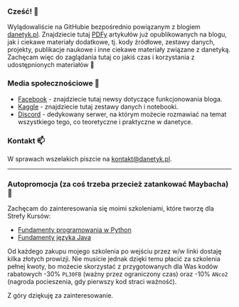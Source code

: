 ### Cześć! 👋

Wylądowaliście na GitHubie bezpośrednio powiązanym z blogiem [danetyk.pl](https://danetyk.pl/). Znajdziecie tutaj 
[PDFy](https://github.com/danetykpl/danetykpl/tree/main/artyku%C5%82y) artykułów już opublikowanych na blogu, 
jak i ciekawe materiały dodatkowe, tj. kody źródłowe, zestawy danych, projekty, publikacje naukowe i inne ciekawe 
materiały związane z danetyką. Zachęcam więc do zaglądania tutaj co jakiś czas i korzystania z udostępnionych materiałów 🤖

### Media społecznościowe 🤝

* [Facebook](https://www.facebook.com/danetykpl) - znajdziecie tutaj newsy dotyczące funkcjonowania bloga.
* [Kaggle](https://www.kaggle.com/danetykpl) - znajdziecie tutaj zestawy danych i notebooki.
* [Discord](https://discord.gg/sJbTqMsZEM) - dedykowany serwer, na którym możecie rozmawiać na temat wszystkiego tego, co teoretyczne i praktyczne w danetyce. 

### Kontakt 📫
W sprawach wszelakich piszcie na kontakt@danetyk.pl.

---

### Autopromocja (za coś trzeba przecież zatankować Maybacha) 🌱

Zachęcam do zainteresowania się moimi szkoleniami, które tworzę dla Strefy Kursów:

 * [Fundamenty programowania w Python](https://strefakursow.pl/kursy/programowanie/fundamenty_programowania_w_python.html?ref=111440)
 * [Fundamenty języka Java](https://strefakursow.pl/kursy/programowanie/fundamenty_jezyka_java.html?ref=111440)
  
Od każdego zakupu mojego szkolenia po wejściu przez w/w linki dostaję kilka złotych prowizji. Nie musicie jednak dzięki 
temu płacić za szkolenia pełnej kwoty, bo możecie skorzystać z przygotowanych dla Was kodów rabatowych -30% `PL30FB` 
(ważny przez ograniczony czas) oraz -10% `ANco2` (nagroda pocieszenia, gdy pierwszy kod straci ważność).

Z góry dziękuję za zainteresowanie.
